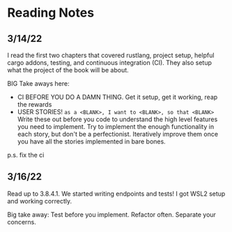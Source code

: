 # Reading Notes
## 3/14/22
I read the first two chapters that covered rustlang, project setup, helpful cargo addons, testing, and continuous
integration (CI). They also setup what the project of the book will be about. 

BIG Take aways here: 
- CI BEFORE YOU DO A DAMN THING. Get it setup, get it working, reap the rewards
- USER STORIES! `as a <BLANK>, I want to <BLANK>, so that <BLANK>` Write these out before you code to understand the 
    high level features you need to implement. Try to implement the enough functionality in each story, but don't be a
    perfectionist. Iteratively improve them once you have all the stories implemented in bare bones. 

p.s. fix the ci

## 3/16/22
Read up to 3.8.4.1. We started writing endpoints and tests! I got WSL2 setup and working correctly.

Big take away: Test before you implement. Refactor often. Separate your concerns.